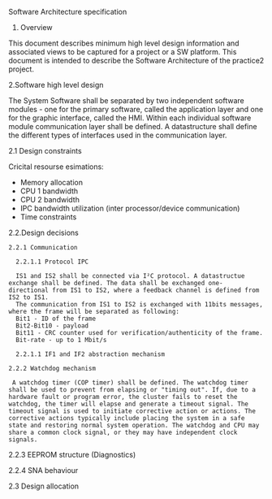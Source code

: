 Software Architecture specification 

1. Overview

This document describes minimum high level design information and associated views to be captured for a project or a SW platform. 
This document is intended to describe the Software Architecture of the practice2 project.


2.Software high level design

The System Software shall be separated by two independent software modules - one for the primary software,
called the application layer and one for the graphic interface, called the HMI. Within each individual software module communication layer shall be defined. A datastructure shall define the different types of interfaces used in the communication layer.

  2.1 Design constraints
  
  Cricital resourse esimations:
  - Memory allocation 
  - CPU 1 bandwidth 
  - CPU 2 bandwidth
  - IPC bandwidth utilization (inter processor/device communication)
  - Time constraints 
  
  2.2.Design decisions
    
    2.2.1 Communication 
    
      2.2.1.1 Protocol IPC
    
      IS1 and IS2 shall be connected via I²C protocol. A datastructue exchange shall be defined. The data shall be exchanged one-       directional from IS1 to IS2, where a feedback channel is defined from IS2 to IS1.
      The communication from IS1 to IS2 is exchanged with 11bits messages, where the frame will be separated as following:
      Bit1 - ID of the frame
      Bit2-Bit10 - payload
      Bit11 - CRC counter used for verification/authenticity of the frame.
      Bit-rate - up to 1 Mbit/s 
    
      2.2.1.1 IF1 and IF2 abstraction mechanism
      
    2.2.2 Watchdog mechanism
         
     A watchdog timer (COP timer) shall be defined. The watchdog timer shall be used to prevent from elapsing or "timing out". If, due to a hardware fault or program error, the cluster fails to reset the watchdog, the timer will elapse and generate a timeout signal. The timeout signal is used to initiate corrective action or actions. The corrective actions typically include placing the system in a safe state and restoring normal system operation. The watchdog and CPU may share a common clock signal, or they may have independent clock signals.
     
   2.2.3 EEPROM structure (Diagnostics)
   
   
   2.2.4 SNA behaviour
   
   

    
    
  2.3 Design allocation
    
